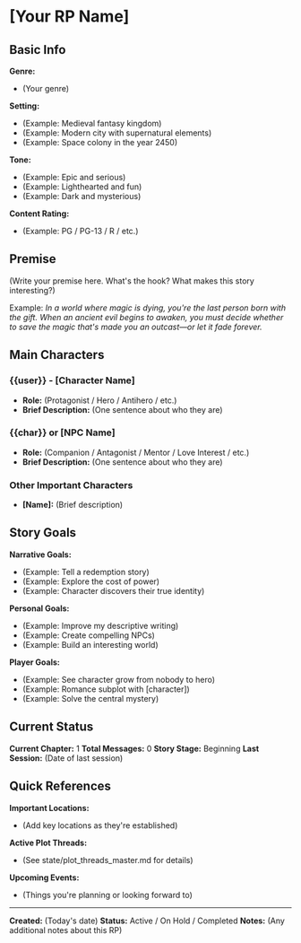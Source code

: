 # [Your RP Name]

<!-- IMPORTANT: Rename this file to match your RP folder name -->
<!-- Example: If folder is "Epic Quest", rename to "Epic Quest.md" -->

## Basic Info

**Genre:**
<!-- Fantasy / Sci-Fi / Romance / Mystery / Horror / Adventure / Slice of Life / etc. -->
- (Your genre)

**Setting:**
<!-- Where does this take place? -->
- (Example: Medieval fantasy kingdom)
- (Example: Modern city with supernatural elements)
- (Example: Space colony in the year 2450)

**Tone:**
<!-- Overall feeling of the story -->
- (Example: Epic and serious)
- (Example: Lighthearted and fun)
- (Example: Dark and mysterious)

**Content Rating:**
<!-- What level of mature content? -->
- (Example: PG / PG-13 / R / etc.)

## Premise

<!-- What's this story about? 2-3 sentences that capture the core concept -->

(Write your premise here. What's the hook? What makes this story interesting?)

Example:
*In a world where magic is dying, you're the last person born with the gift. When an ancient evil begins to awaken, you must decide whether to save the magic that's made you an outcast—or let it fade forever.*

## Main Characters

### {{user}} - [Character Name]
<!-- Your player character -->
- **Role:** (Protagonist / Hero / Antihero / etc.)
- **Brief Description:** (One sentence about who they are)

### {{char}} or [NPC Name]
<!-- Your main NPC (companion, antagonist, or important character) -->
- **Role:** (Companion / Antagonist / Mentor / Love Interest / etc.)
- **Brief Description:** (One sentence about who they are)

### Other Important Characters
<!-- Add more as needed -->
- **[Name]:** (Brief description)

## Story Goals

<!-- What do you want to achieve with this story? -->

**Narrative Goals:**
- (Example: Tell a redemption story)
- (Example: Explore the cost of power)
- (Example: Character discovers their true identity)

**Personal Goals:**
- (Example: Improve my descriptive writing)
- (Example: Create compelling NPCs)
- (Example: Build an interesting world)

**Player Goals:**
- (Example: See character grow from nobody to hero)
- (Example: Romance subplot with [character])
- (Example: Solve the central mystery)

## Current Status

**Current Chapter:** 1
**Total Messages:** 0
**Story Stage:** Beginning
**Last Session:** (Date of last session)

## Quick References

**Important Locations:**
- (Add key locations as they're established)

**Active Plot Threads:**
- (See state/plot_threads_master.md for details)

**Upcoming Events:**
- (Things you're planning or looking forward to)

---

**Created:** (Today's date)
**Status:** Active / On Hold / Completed
**Notes:** (Any additional notes about this RP)
